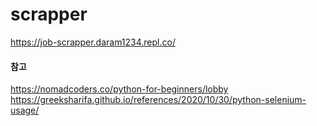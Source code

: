 # scrapper
https://job-scrapper.daram1234.repl.co/

#### 참고
https://nomadcoders.co/python-for-beginners/lobby  
https://greeksharifa.github.io/references/2020/10/30/python-selenium-usage/
